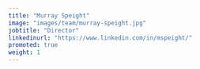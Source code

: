 ```yaml
---
title: "Murray Speight"
image: "images/team/murray-speight.jpg"
jobtitle: "Director"
linkedinurl: "https://www.linkedin.com/in/mspeight/"
promoted: true
weight: 1
---
```


